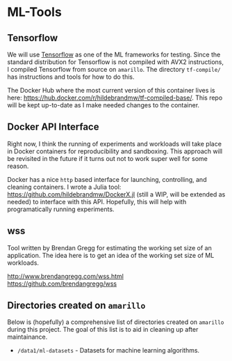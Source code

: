 # ML-Tools

## Tensorflow
We will use [Tensorflow](https://www.tensorflow.org/) as one of the ML frameworks for 
testing. Since the standard distribution for Tensorflow is not compiled with AVX2 
instructions, I compiled Tensorflow from source on `amarillo`. The directory `tf-compile/`
has instructions and tools for how to do this.

The Docker Hub where the most current version of this container lives is
here: <https://hub.docker.com/r/hildebrandmw/tf-compiled-base/>. This repo will be kept 
up-to-date as I make needed changes to the container.

## Docker API Interface
Right now, I think the running of experiments and workloads will take place in Docker 
containers for reproducibility and sandboxing. This approach will be revisited in the future
if it turns out not to work super well for some reason.

Docker has a nice `http` based interface for launching, controlling, and cleaning containers.
I wrote a Julia tool: <https://github.com/hildebrandmw/DockerX.jl> (still a WIP, will be 
extended as needed) to interface with this API. Hopefully, this will help with 
programatically running experiments.

## wss

Tool written by Brendan Gregg for estimating the working set size of an application.
The idea here is to get an idea of the working set size of ML workloads.

<http://www.brendangregg.com/wss.html>
<https://github.com/brendangregg/wss>

## Directories created on `amarillo`

Below is (hopefully) a comprehensive list of directories created on `amarillo` during
this project. The goal of this list is to aid in cleaning up after maintainance.

* `/data1/ml-datasets` - Datasets for machine learning algorithms.
